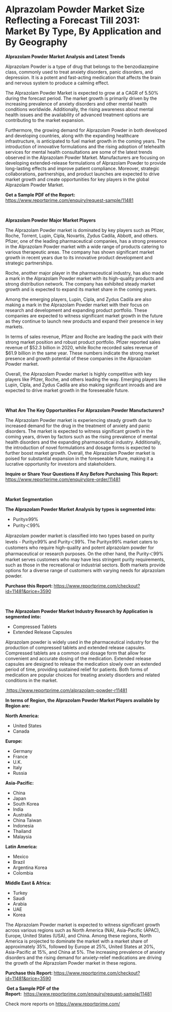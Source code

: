 <p><h1>Alprazolam Powder Market Size Reflecting a Forecast Till 2031: Market By Type, By Application and By Geography</h1></p><p><strong>Alprazolam Powder Market Analysis and Latest Trends</strong></p>
<p><p>Alprazolam Powder is a type of drug that belongs to the benzodiazepine class, commonly used to treat anxiety disorders, panic disorders, and depression. It is a potent and fast-acting medication that affects the brain and nervous system to produce a calming effect.</p><p>The Alprazolam Powder Market is expected to grow at a CAGR of 5.50% during the forecast period. The market growth is primarily driven by the increasing prevalence of anxiety disorders and other mental health conditions worldwide. Additionally, the rising awareness about mental health issues and the availability of advanced treatment options are contributing to the market expansion.</p><p>Furthermore, the growing demand for Alprazolam Powder in both developed and developing countries, along with the expanding healthcare infrastructure, is anticipated to fuel market growth in the coming years. The introduction of innovative formulations and the rising adoption of telehealth services for mental health consultations are some of the latest trends observed in the Alprazolam Powder Market. Manufacturers are focusing on developing extended-release formulations of Alprazolam Powder to provide long-lasting effects and improve patient compliance. Moreover, strategic collaborations, partnerships, and product launches are expected to drive market growth and create opportunities for key players in the global Alprazolam Powder Market.</p></p>
<p><strong>Get a Sample PDF of the Report:&nbsp;</strong> <a href="https://www.reportprime.com/enquiry/request-sample/11481">https://www.reportprime.com/enquiry/request-sample/11481</a></p>
<p>&nbsp;</p>
<p><strong>Alprazolam Powder Major Market Players</strong></p>
<p><p>The Alprazolam Powder market is dominated by key players such as Pfizer, Roche, Torrent, Lupin, Cipla, Novartis, Zydus Cadila, Abbott, and others. Pfizer, one of the leading pharmaceutical companies, has a strong presence in the Alprazolam Powder market with a wide range of products catering to various therapeutic areas. The company has shown significant market growth in recent years due to its innovative product development and strategic partnerships.</p><p>Roche, another major player in the pharmaceutical industry, has also made a mark in the Alprazolam Powder market with its high-quality products and strong distribution network. The company has exhibited steady market growth and is expected to expand its market share in the coming years.</p><p>Among the emerging players, Lupin, Cipla, and Zydus Cadila are also making a mark in the Alprazolam Powder market with their focus on research and development and expanding product portfolio. These companies are expected to witness significant market growth in the future as they continue to launch new products and expand their presence in key markets.</p><p>In terms of sales revenue, Pfizer and Roche are leading the pack with their strong market position and robust product portfolio. Pfizer reported sales revenue of $52.3 billion in 2020, while Roche recorded sales revenue of $61.9 billion in the same year. These numbers indicate the strong market presence and growth potential of these companies in the Alprazolam Powder market.</p><p>Overall, the Alprazolam Powder market is highly competitive with key players like Pfizer, Roche, and others leading the way. Emerging players like Lupin, Cipla, and Zydus Cadila are also making significant inroads and are expected to drive market growth in the foreseeable future.</p></p>
<p>&nbsp;</p>
<p><strong>What Are The Key Opportunities For Alprazolam Powder Manufacturers?</strong></p>
<p><p>The Alprazolam Powder market is experiencing steady growth due to increased demand for the drug in the treatment of anxiety and panic disorders. The market is expected to witness significant growth in the coming years, driven by factors such as the rising prevalence of mental health disorders and the expanding pharmaceutical industry. Additionally, the introduction of novel formulations and dosage forms is expected to further boost market growth. Overall, the Alprazolam Powder market is poised for substantial expansion in the foreseeable future, making it a lucrative opportunity for investors and stakeholders.</p></p>
<p><strong>Inquire or Share Your Questions If Any Before Purchasing This Report:</strong> <a href="https://www.reportprime.com/enquiry/pre-order/11481">https://www.reportprime.com/enquiry/pre-order/11481</a></p>
<p>&nbsp;</p>
<p><strong>Market Segmentation</strong></p>
<p><strong>The Alprazolam Powder Market Analysis by types is segmented into:</strong></p>
<p><ul><li>Purity≥99%</li><li>Purity＜99%</li></ul></p>
<p><p>Alprazolam powder market is classified into two types based on purity levels - Purity≥99% and Purity＜99%. The Purity≥99% market caters to customers who require high-quality and potent alprazolam powder for pharmaceutical or research purposes. On the other hand, the Purity＜99% market serves customers who may have less stringent purity requirements, such as those in the recreational or industrial sectors. Both markets provide options for a diverse range of customers with varying needs for alprazolam powder.</p></p>
<p><strong>Purchase this Report:&nbsp;</strong><a href="https://www.reportprime.com/checkout?id=11481&price=3590">https://www.reportprime.com/checkout?id=11481&price=3590</a></p>
<p>&nbsp;</p>
<p><strong>The Alprazolam Powder Market Industry Research by Application is segmented into:</strong></p>
<p><ul><li>Compressed Tablets</li><li>Extended Release Capsules</li></ul></p>
<p><p>Alprazolam powder is widely used in the pharmaceutical industry for the production of compressed tablets and extended release capsules. Compressed tablets are a common oral dosage form that allow for convenient and accurate dosing of the medication. Extended release capsules are designed to release the medication slowly over an extended period of time, providing sustained relief for patients. Both forms of medication are popular choices for treating anxiety disorders and related conditions in the market.</p></p>
<p><a href="https://www.reportprime.com/alprazolam-powder-r11481">&nbsp;https://www.reportprime.com/alprazolam-powder-r11481</a></p>
<p><strong>In terms of Region, the Alprazolam Powder Market Players available by Region are:</strong></p>
<p>
    <p> <strong> North America: </strong>
        <ul>
            <li>United States</li>
            <li>Canada</li>
        </ul>
        </p> 
    <p> <strong> Europe: </strong>
        <ul>
            <li>Germany</li>
            <li>France</li>
            <li>U.K.</li>
            <li>Italy</li>
            <li>Russia</li>
        </ul>
        </p> 
    <p> <strong> Asia-Pacific: </strong>
        <ul>
            <li>China</li>
            <li>Japan</li>
            <li>South Korea</li>
            <li>India</li>
            <li>Australia</li>
            <li>China Taiwan</li>
            <li>Indonesia</li>
            <li>Thailand</li>
            <li>Malaysia</li>
        </ul>
        </p> 
    <p> <strong> Latin America: </strong>
        <ul>
            <li>Mexico</li>
            <li>Brazil</li>
            <li>Argentina Korea</li>
            <li>Colombia</li>
        </ul>
        </p> 
    <p> <strong> Middle East & Africa: </strong>
        <ul>
            <li>Turkey</li>
            <li>Saudi</li>
            <li>Arabia</li>
            <li>UAE</li>
            <li>Korea</li>
        </ul>
    </p>
    </p>
<p><p>The Alprazolam Powder market is expected to witness significant growth across various regions such as North America (NA), Asia-Pacific (APAC), Europe, United States (USA), and China. Among these regions, North America is projected to dominate the market with a market share of approximately 35%, followed by Europe at 25%, United States at 20%, Asia-Pacific at 15%, and China at 5%. The increasing prevalence of anxiety disorders and the rising demand for anxiety-relief medications are driving the growth of the Alprazolam Powder market in these regions.</p></p>
<p><strong>Purchase this Report: </strong><a href="https://www.reportprime.com/checkout?id=11481&price=3590">https://www.reportprime.com/checkout?id=11481&price=3590</a></p>
<p>&nbsp;<strong>Get a Sample PDF of the Report:&nbsp;&nbsp;</strong><a href="https://www.reportprime.com/enquiry/request-sample/11481">https://www.reportprime.com/enquiry/request-sample/11481</a></p>
<p><strong></strong></p>
<p>Check more reports on <a href="https://www.reportprime.com/">https://www.reportprime.com/</a></p>